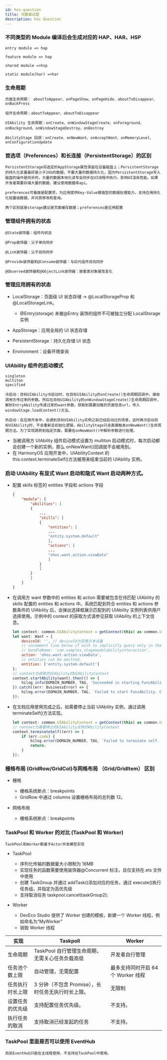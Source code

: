 ```yaml
---
id: hos-question
title: 鸿蒙面试题
description: hos Question
---
```


### 不同类型的 Module 编译后会生成对应的 HAP、HAR、HSP

    entry module => hap

    feature module => hap

    shared module =>hsp

    static module(har) =>har

### 生命周期

    页面生命周期： aboutToAppear、onPageShow、onPageHide、aboutToDisappear、onBackPress

    组件生命周期：aboutToAppear、aboutToDisappear

    UIAbility 生命周期：onCreate、onWindowStageCreate、onForeground、onBackground、onWindowStageDestroy、onDestroy

    AbilityStage 回调：onCreate、onNewWant、onAcceptWant、onMemoryLevel、onConfigurationUpdate

### 首选项（Preferences）和长连接（PersistentStorage）的区别

    PersistentStorage将选定的AppStorage属性保留在设备磁盘上；PersistentStorage的持久化变量最好是小于2kb的数据，不要大量的数据持久化，因为PersistentStorage写入磁盘的操作是同步的，大量的数据本地化读写会同步在UI线程中执行，影响UI渲染性能。如果开发者需要存储大量的数据，建议使用数据库api。

    preferences可看做是配置项，为应用提供Key-Value键值型的数据处理能力，支持应用持久化轻量级数据，并对其修改和查询。

    两个区别就是storage建议是页面缓存数据；preferences是应用配置

### 管理组件拥有的状态

    @State装饰器：组件内状态

    @Prop装饰器：父子单向同步

    @Link装饰器：父子双向同步

    @Provide装饰器和@Consume装饰器：与后代组件双向同步

    @Observed装饰器和@ObjectLink装饰器：嵌套类对象属性变化

### 管理应用拥有的状态

-   LocalStorage：页面级 UI 状态存储 -> @LocalStorageProp 和@LocalStorageLink。

    -   @Entry(storage) 未被@Entry 装饰的组件不可被独立分配 LocalStorage 实例

-   AppStorage：应用全局的 UI 状态存储
-   PersistentStorage：持久化存储 UI 状态
-   Environment：设备环境查询

### UIAbility 组件的启动模式

    singleton
    multiton
    specified

    冷启动：目标UIAbility冷启动时，在目标UIAbility的onCreate()生命周期回调中，接收调用方传过来的参数。然后在目标UIAbility的onWindowStageCreate()生命周期回调中，解析EntryAbility传递过来的want参数，获取到需要加载的页面信息url，传入windowStage.loadContent()方法。

    热启动：在应用开发中，会遇到目标UIAbility实例之前已经启动过的场景，这时再次启动目标UIAbility时，不会重新走初始化逻辑，AbilityStage只会直接触发onNewWant()生命周期方法。为了实现跳转到指定页面，需要在onNewWant()中解析参数进行处理。

-   当被调用方 UIAbility 组件启动模式设置为 multiton 启动模式时，每次启动都会创建一个新的实例，那么 onNewWant()回调就不会被用到。
-   在 HarmonyOS 应用开发中，UIAbilityContext 的 this.context.terminateSelf()方法被用来结束当前的 UIAbility 实例。

### 启动 UIAbility 有显式 Want 启动和隐式 Want 启动两种方式。

-   配置 skills 标签的 entities 字段和 actions 字段

    ```json
    {
        "module": {
            "abilities": [
            {
                ...
                "skills": [
                {
                    "entities": [
                    ...
                    "entity.system.default"
                    ],
                    "actions": [
                    ...
                    "ohos.want.action.viewData"
                    ]
                }
                ]
            }
            ]
        }
    }
    ```

-   在调用方 want 参数中的 entities 和 action 需要被包含在待匹配 UIAbility 的 skills 配置的 entities 和 actions 中。系统匹配到符合 entities 和 actions 参数条件的 UIAbility 后，会弹出选择框展示匹配到的 UIAbility 实例列表供用户选择使用。示例中的 context 的获取方式请参见获取 UIAbility 的上下文信息。

    ```js
    let context: common.UIAbilityContext = getContext(this) as common.UIAbilityContext; // UIAbilityContext
    let want: Want = {
        deviceId: '', // deviceId为空表示本设备
        // uncomment line below if wish to implicitly query only in the specific bundle.
        // bundleName: 'com.samples.stagemodelabilityinteraction',
        action: 'ohos.want.action.viewData',
        // entities can be omitted.
        entities: ['entity.system.default']
    };
    // context为调用方UIAbility的UIAbilityContext
    context.startAbility(want).then(() => {
        hilog.info(DOMAIN_NUMBER, TAG, 'Succeeded in starting FuncAbility.');
    }).catch((err: BusinessError) => {
        hilog.error(DOMAIN_NUMBER, TAG, `Failed to start FuncAbility. Code is ${err.code}, message is ${err.message}`);
    });
    ```

-   在文档应用使用完成之后，如需要停止当前 UIAbility 实例，通过调用 terminateSelf()方法实现。

    ```js
    let context: common.UIAbilityContext = getContext(this) as common.UIAbilityContext; // UIAbilityContext
    // context为需要停止的UIAbility实例的AbilityContext
    context.terminateSelf((err) => {
        if (err.code) {
            hilog.error(DOMAIN_NUMBER, TAG, `Failed to terminate self. Code is ${err.code}, message is ${err.message}`);
            return;
        }
    });
    ```

### 栅格布局 (GridRow/GridCol)与网格布局 （Grid/GridItem） 区别

-   栅格

    -   栅格系统断点：breakpoints
    -   GridRow 中通过 columns 设置栅格布局的总列数 12。

-   网格布局
    -   栅格系统断点：breakpoints

### TaskPool 和 Worker 的对比 (TaskPool 和 Worker)

    TaskPool和Worker都基于Actor并发模型实现

-   TaskPool

    -   序列化传输的数据量大小限制为 16MB
    -   实现任务的函数需要使用装饰器@Concurrent 标注，且仅支持在.ets 文件中使用
    -   创建 TaskGroup 并通过 addTask()添加对应的任务，通过 execute()执行任务组，并指定为高优先级
    -   支持取消任务 taskpool.cancel(taskGroup2);

-   Worker
    -   DevEco Studio 提供了 Worker 创建的模板，新建一个 Worker 线程，例如命名为“MyWorker”
    -   销毁 Worker 线程

| 实现             | Taskpoll                                           | Worker                             |
| ---------------- | -------------------------------------------------- | ---------------------------------- |
| 生命周期         | TaskPool 自行管理生命周期，无需关心任务负载高低    | 开发者自行管理                     |
| 任务池个数上限   | 自动管理，无需配置                                 | 最多支持同时开启 64 个 Worker 线程 |
| 任务执行时长上限 | 3 分钟（不包含 Promise），长时任务无执行时长上限。 | 无限制                             |
| 设置任务的优先级 | 支持配置任务优先级。                               | 不支持。                           |
| 执行任务的取消   | 支持取消已经发起的任务                             | 不支持。                           |

### TaskPool 里面是否可以使用 EventHub

    目前EventHub只能在主线程使用，不支持在TaskPool中使用。
